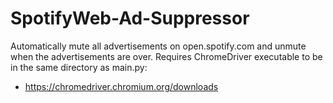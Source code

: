 # SpotifyWeb-Ad-Suppressor
Automatically mute all advertisements on open.spotify.com and unmute when the advertisements are over.
Requires ChromeDriver executable to be in the same directory as main.py:
  - https://chromedriver.chromium.org/downloads
